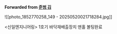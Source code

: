 **Forwarded from [준범 김](https://t.me/no_username_7008444932)**

![[photo_1852770258_149 - 20250520021718284.jpg]]

<신일엔지니어링>
1호기 바닥재배출장치 맨홀 볼팅완료